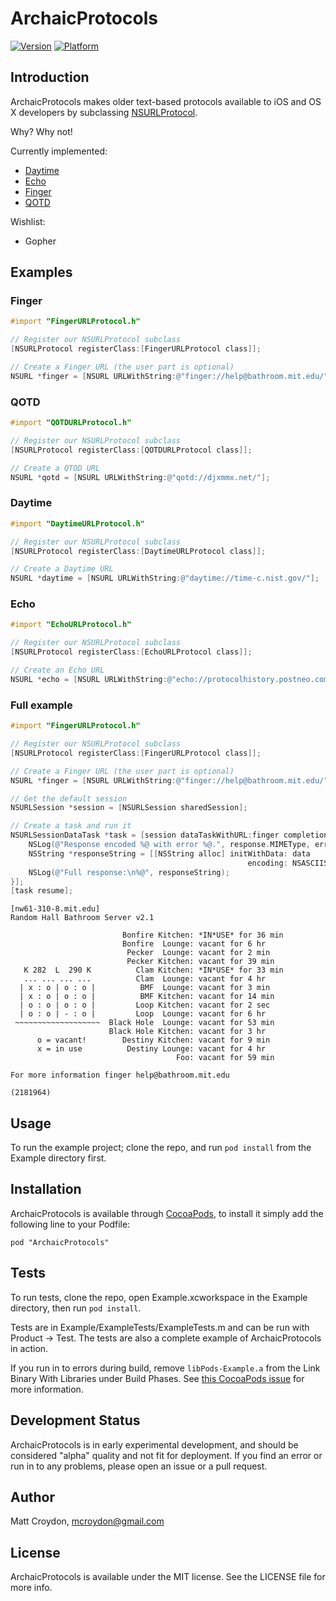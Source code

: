 # ArchaicProtocols

[![Version](http://cocoapod-badges.herokuapp.com/v/ArchaicProtocols/badge.png)](http://cocoadocs.org/docsets/ArchaicProtocols)
[![Platform](http://cocoapod-badges.herokuapp.com/p/ArchaicProtocols/badge.png)](http://cocoadocs.org/docsets/ArchaicProtocols)

## Introduction

ArchaicProtocols makes older text-based protocols available to iOS and OS X developers by subclassing [NSURLProtocol](https://developer.apple.com/library/mac/documentation/cocoa/reference/foundation/classes/NSURLProtocol_Class/Reference/Reference.html).

Why? Why not!

Currently implemented:

* [Daytime](http://en.wikipedia.org/wiki/Daytime_Protocol)
* [Echo](http://en.wikipedia.org/wiki/Echo_Protocol)
* [Finger](http://en.wikipedia.org/wiki/Finger_protocol)
* [QOTD](http://en.wikipedia.org/wiki/QOTD)

Wishlist:

* Gopher

## Examples

### Finger

```objective-c
#import "FingerURLProtocol.h"

// Register our NSURLProtocol subclass
[NSURLProtocol registerClass:[FingerURLProtocol class]];

// Create a Finger URL (the user part is optional)
NSURL *finger = [NSURL URLWithString:@"finger://help@bathroom.mit.edu/"];
```

### QOTD

```objective-c
#import "QOTDURLProtocol.h"

// Register our NSURLProtocol subclass
[NSURLProtocol registerClass:[QOTDURLProtocol class]];

// Create a QTOD URL
NSURL *qotd = [NSURL URLWithString:@"qotd://djxmmx.net/"];
```

### Daytime

```objective-c
#import "DaytimeURLProtocol.h"

// Register our NSURLProtocol subclass
[NSURLProtocol registerClass:[DaytimeURLProtocol class]];

// Create a Daytime URL
NSURL *daytime = [NSURL URLWithString:@"daytime://time-c.nist.gov/"];
```

### Echo

```objective-c
#import "EchoURLProtocol.h"

// Register our NSURLProtocol subclass
[NSURLProtocol registerClass:[EchoURLProtocol class]];

// Create an Echo URL
NSURL *echo = [NSURL URLWithString:@"echo://protocolhistory.postneo.com/?testecho"];
```

### Full example

```objective-c
#import "FingerURLProtocol.h"

// Register our NSURLProtocol subclass
[NSURLProtocol registerClass:[FingerURLProtocol class]];

// Create a Finger URL (the user part is optional)
NSURL *finger = [NSURL URLWithString:@"finger://help@bathroom.mit.edu/"];

// Get the default session
NSURLSession *session = [NSURLSession sharedSession];

// Create a task and run it
NSURLSessionDataTask *task = [session dataTaskWithURL:finger completionHandler:^(NSData *data, NSURLResponse *response, NSError *error) {
    NSLog(@"Response encoded %@ with error %@.", response.MIMEType, error);
    NSString *responseString = [[NSString alloc] initWithData: data
                                                     encoding: NSASCIIStringEncoding];
    NSLog(@"Full response:\n%@", responseString);
}];
[task resume];
```

```
[nw61-310-8.mit.edu]
Random Hall Bathroom Server v2.1

                         Bonfire Kitchen: *IN*USE* for 36 min
                         Bonfire  Lounge: vacant for 6 hr
                          Pecker  Lounge: vacant for 2 min
                          Pecker Kitchen: vacant for 39 min
   K 282  L  290 K          Clam Kitchen: *IN*USE* for 33 min
   ... ... ... ...          Clam  Lounge: vacant for 4 hr
  | x : o | o : o |          BMF  Lounge: vacant for 3 min
  | x : o | o : o |          BMF Kitchen: vacant for 14 min
  | o : o | o : o |         Loop Kitchen: vacant for 2 sec
  | o : o | - : o |         Loop  Lounge: vacant for 6 hr
 ~~~~~~~~~~~~~~~~~~~  Black Hole  Lounge: vacant for 53 min
                      Black Hole Kitchen: vacant for 3 hr
      o = vacant!        Destiny Kitchen: vacant for 9 min
      x = in use          Destiny Lounge: vacant for 4 hr
                                     Foo: vacant for 59 min

For more information finger help@bathroom.mit.edu

(2181964)
```

## Usage

To run the example project; clone the repo, and run `pod install` from the Example directory first.

## Installation

ArchaicProtocols is available through [CocoaPods](http://cocoapods.org), to install
it simply add the following line to your Podfile:

    pod "ArchaicProtocols"

## Tests

To run tests, clone the repo, open Example.xcworkspace in the Example directory, then run `pod install`.

Tests are in Example/ExampleTests/ExampleTests.m and can be run with Product -> Test. The tests are also a complete example of ArchaicProtocols in action.

If you run in to errors during build, remove `libPods-Example.a` from the Link Binary With Libraries under Build Phases. See [this CocoaPods issue](https://github.com/CocoaPods/CocoaPods/issues/1729) for more information.

## Development Status

ArchaicProtocols is in early experimental development, and should be considered "alpha" quality and not fit for deployment. If you find an error or run in to any problems, please open an issue or a pull request.

## Author

Matt Croydon, mcroydon@gmail.com

## License

ArchaicProtocols is available under the MIT license. See the LICENSE file for more info.

